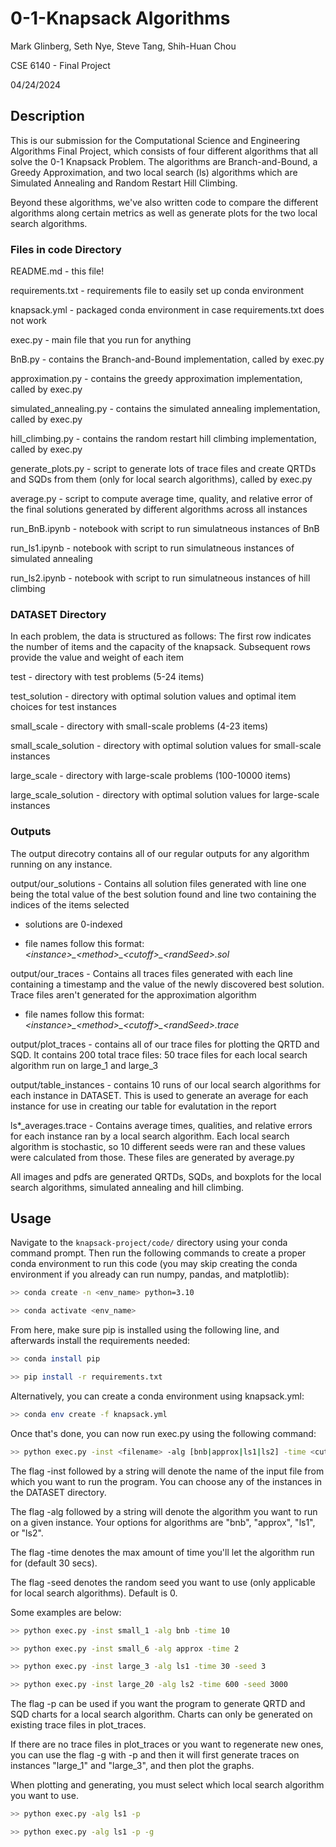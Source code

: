 # 0-1-Knapsack Algorithms

Mark Glinberg, Seth Nye, Steve Tang, Shih-Huan Chou

CSE 6140 - Final Project

04/24/2024

## Description

This is our submission for the Computational Science and Engineering Algorithms Final Project, which consists of four different algorithms that all solve the 0-1 Knapsack Problem. The algorithms are Branch-and-Bound, a Greedy Approximation, and two local search (ls) algorithms which are Simulated Annealing and Random Restart Hill Climbing.

Beyond these algorithms, we've also written code to compare the different algorithms along certain metrics as well as generate plots for the two local search algorithms.

### Files in code Directory

README.md - this file!

requirements.txt - requirements file to easily set up conda environment

knapsack.yml - packaged conda environment in case requirements.txt does not work

exec.py - main file that you run for anything

BnB.py - contains the Branch-and-Bound implementation, called by exec.py

approximation.py - contains the greedy approximation implementation, called by exec.py

simulated_annealing.py - contains the simulated annealing implementation, called by exec.py

hill_climbing.py - contains the random restart hill climbing implementation, called by exec.py

generate_plots.py - script to generate lots of trace files and create QRTDs and SQDs from them (only for local search algorithms), called by exec.py

average.py - script to compute average time, quality, and relative error of the final solutions generated by different algorithms across all instances

run_BnB.ipynb - notebook with script to run simulatneous instances of BnB

run_ls1.ipynb - notebook with script to run simulatneous instances of simulated annealing

run_ls2.ipynb - notebook with script to run simulatneous instances of hill climbing

### DATASET Directory

In each problem, the data is structured as follows: The first row indicates the number of items and the
capacity of the knapsack. Subsequent rows provide the value and weight of each item

test - directory with test problems (5-24 items)

test_solution - directory with optimal solution values and optimal item choices for test instances

small_scale - directory with small-scale problems (4-23 items)

small_scale_solution - directory with optimal solution values for small-scale instances

large_scale - directory with large-scale problems (100-10000 items)

large_scale_solution - directory with optimal solution values for large-scale instances

### Outputs

The output direcotry contains all of our regular outputs for any algorithm running on any instance.

output/our_solutions - Contains all solution files generated with line one being the total value of the best solution found and line two containing the indices of the items selected

- solutions are 0-indexed

- file names follow this format: _\<instance>\_\<method>\_\<cutoff>\_\<randSeed>.sol_

output/our_traces - Contains all traces files generated with each line containing a timestamp and the value of the newly discovered best solution. Trace files aren't generated for the approximation algorithm

- file names follow this format: _\<instance>\_\<method>\_\<cutoff>\_\<randSeed>.trace_

output/plot_traces - contains all of our trace files for plotting the QRTD and SQD. It contains 200 total trace files: 50 trace files for each local search algorithm run on large_1 and large_3

output/table_instances - contains 10 runs of our local search algorithms for each instance in DATASET. This is used to generate an average for each instance for use in creating our table for evalutation in the report

ls\*\_averages.trace - Contains average times, qualities, and relative errors for each instance ran by a local search algorithm. Each local search algorithm is stochastic, so 10 different seeds were ran and these values were calculated from those. These files are generated by average.py

All images and pdfs are generated QRTDs, SQDs, and boxplots for the local search algorithms, simulated annealing and hill climbing.

## Usage

Navigate to the <code>knapsack-project/code/</code> directory using your conda command prompt. Then run the following commands to create a proper conda environment to run this code (you may skip creating the conda environment if you already can run numpy, pandas, and matplotlib):

```bash
>> conda create -n <env_name> python=3.10

>> conda activate <env_name>
```

From here, make sure pip is installed using the following line, and afterwards install the requirements needed:

```bash
>> conda install pip

>> pip install -r requirements.txt
```

Alternatively, you can create a conda environment using knapsack.yml:

```bash
>> conda env create -f knapsack.yml
```

Once that's done, you can now run exec.py using the following command:

```bash
>> python exec.py -inst <filename> -alg [bnb|approx|ls1|ls2] -time <cutoff (secs)> -seed <random seed>
```

The flag -inst followed by a string will denote the name of the input file from which you want to run the program. You can choose any of the instances in the DATASET directory.

The flag -alg followed by a string will denote the algorithm you want to run on a given instance. Your options for algorithms are "bnb", "approx", "ls1", or "ls2".

The flag -time denotes the max amount of time you'll let the algorithm run for (default 30 secs).

The flag -seed denotes the random seed you want to use (only applicable for local search algorithms). Default is 0.

Some examples are below:

```bash
>> python exec.py -inst small_1 -alg bnb -time 10

>> python exec.py -inst small_6 -alg approx -time 2

>> python exec.py -inst large_3 -alg ls1 -time 30 -seed 3

>> python exec.py -inst large_20 -alg ls2 -time 600 -seed 3000
```

The flag -p can be used if you want the program to generate QRTD and SQD charts for a local search algorithm. Charts can only be generated on existing trace files in plot_traces.

If there are no trace files in plot_traces or you want to regenerate new ones, you can use the flag -g with -p and then it will first generate traces on instances "large_1" and "large_3", and then plot the graphs.

When plotting and generating, you must select which local search algorithm you want to use.

```bash
>> python exec.py -alg ls1 -p

>> python exec.py -alg ls1 -p -g
```
